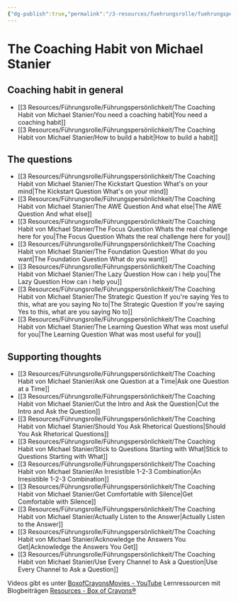 ```yaml
---
{"dg-publish":true,"permalink":"/3-resources/fuehrungsrolle/fuehrungspersoenlichkeit/the-coaching-habit-von-michael-stanier/the-coaching-habit-von-michael-stanier/","pinned":true,"tags":["media"],"created":"2024-11-15T15:39:44.776+01:00","updated":"2024-12-08T23:14:50.010+01:00"}
---
```



# The Coaching Habit von Michael Stanier

## Coaching habit in general

- [[3 Resources/Führungsrolle/Führungspersönlichkeit/The Coaching Habit von Michael Stanier/You need a coaching habit\|You need a coaching habit]]
- [[3 Resources/Führungsrolle/Führungspersönlichkeit/The Coaching Habit von Michael Stanier/How to build a habit\|How to build a habit]]

## The questions

- [[3 Resources/Führungsrolle/Führungspersönlichkeit/The Coaching Habit von Michael Stanier/The Kickstart Question What's on your mind\|The Kickstart Question What's on your mind]]
- [[3 Resources/Führungsrolle/Führungspersönlichkeit/The Coaching Habit von Michael Stanier/The AWE Question And what else\|The AWE Question And what else]]
- [[3 Resources/Führungsrolle/Führungspersönlichkeit/The Coaching Habit von Michael Stanier/The Focus Question Whats the real challenge here for you\|The Focus Question Whats the real challenge here for you]]
- [[3 Resources/Führungsrolle/Führungspersönlichkeit/The Coaching Habit von Michael Stanier/The Foundation Question What do you want\|The Foundation Question What do you want]]
- [[3 Resources/Führungsrolle/Führungspersönlichkeit/The Coaching Habit von Michael Stanier/The Lazy Question How can i help you\|The Lazy Question How can i help you]]
- [[3 Resources/Führungsrolle/Führungspersönlichkeit/The Coaching Habit von Michael Stanier/The Strategic Question If you're saying Yes to this, what are you saying No to\|The Strategic Question If you're saying Yes to this, what are you saying No to]]
- [[3 Resources/Führungsrolle/Führungspersönlichkeit/The Coaching Habit von Michael Stanier/The Learning Question What was most useful for you\|The Learning Question What was most useful for you]]

## Supporting thoughts

- [[3 Resources/Führungsrolle/Führungspersönlichkeit/The Coaching Habit von Michael Stanier/Ask one Question at a Time\|Ask one Question at a Time]]
- [[3 Resources/Führungsrolle/Führungspersönlichkeit/The Coaching Habit von Michael Stanier/Cut the Intro and Ask the Question\|Cut the Intro and Ask the Question]]
- [[3 Resources/Führungsrolle/Führungspersönlichkeit/The Coaching Habit von Michael Stanier/Should You Ask Rhetorical Questions\|Should You Ask Rhetorical Questions]]
- [[3 Resources/Führungsrolle/Führungspersönlichkeit/The Coaching Habit von Michael Stanier/Stick to Questions Starting with What\|Stick to Questions Starting with What]]
- [[3 Resources/Führungsrolle/Führungspersönlichkeit/The Coaching Habit von Michael Stanier/An Irresistible 1-2-3 Combination\|An Irresistible 1-2-3 Combination]]
- [[3 Resources/Führungsrolle/Führungspersönlichkeit/The Coaching Habit von Michael Stanier/Get Comfortable with Silence\|Get Comfortable with Silence]]
- [[3 Resources/Führungsrolle/Führungspersönlichkeit/The Coaching Habit von Michael Stanier/Actually Listen to the Answer\|Actually Listen to the Answer]]
- [[3 Resources/Führungsrolle/Führungspersönlichkeit/The Coaching Habit von Michael Stanier/Acknowledge the Answers You Get\|Acknowledge the Answers You Get]]
- [[3 Resources/Führungsrolle/Führungspersönlichkeit/The Coaching Habit von Michael Stanier/Use Every Channel to Ask a Question\|Use Every Channel to Ask a Question]]

Videos gibt es unter [BoxofCrayonsMovies - YouTube](https://www.youtube.com/@BoxofCrayonsMovies/videos)
Lernressourcen mit Blogbeiträgen [Resources - Box of Crayons®](https://boxofcrayons.com/resources/)